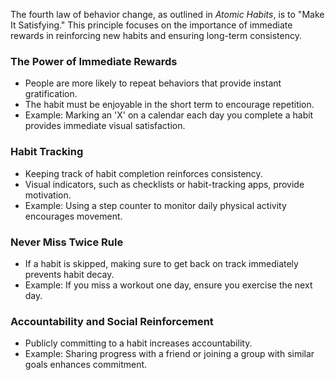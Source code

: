 The fourth law of behavior change, as outlined in _Atomic Habits_, is to "Make It Satisfying." This principle focuses on the importance of immediate rewards in reinforcing new habits and ensuring long-term consistency.

### The Power of Immediate Rewards

- People are more likely to repeat behaviors that provide instant gratification.
- The habit must be enjoyable in the short term to encourage repetition.
- Example: Marking an 'X' on a calendar each day you complete a habit provides immediate visual satisfaction.

### Habit Tracking

- Keeping track of habit completion reinforces consistency.
- Visual indicators, such as checklists or habit-tracking apps, provide motivation.
- Example: Using a step counter to monitor daily physical activity encourages movement.

### Never Miss Twice Rule

- If a habit is skipped, making sure to get back on track immediately prevents habit decay.
- Example: If you miss a workout one day, ensure you exercise the next day.

### Accountability and Social Reinforcement

- Publicly committing to a habit increases accountability.
- Example: Sharing progress with a friend or joining a group with similar goals enhances commitment.